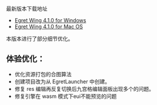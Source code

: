 最新版本下载地址

- [Egret Wing 4.1.0 for Windows](http://tool.egret-labs.org/EgretWing/electron/EgretWing-v4.1.0.exe?d=0707)
- [Egret Wing 4.1.0 for Mac OS](http://tool.egret-labs.org/EgretWing/electron/EgretWing-v4.1.0.dmg?d=0707)

本版本进行了部分细节优化。

## 体验优化：

- 优化资源打包的合图算法
- 创建项目改为从 EgretLauncher 中创建。
- 修复 res 编辑再反复切换后九宫格编辑面板出现多个的问题。
- 修复引擎在 wasm 模式下eui不能预览的问题
